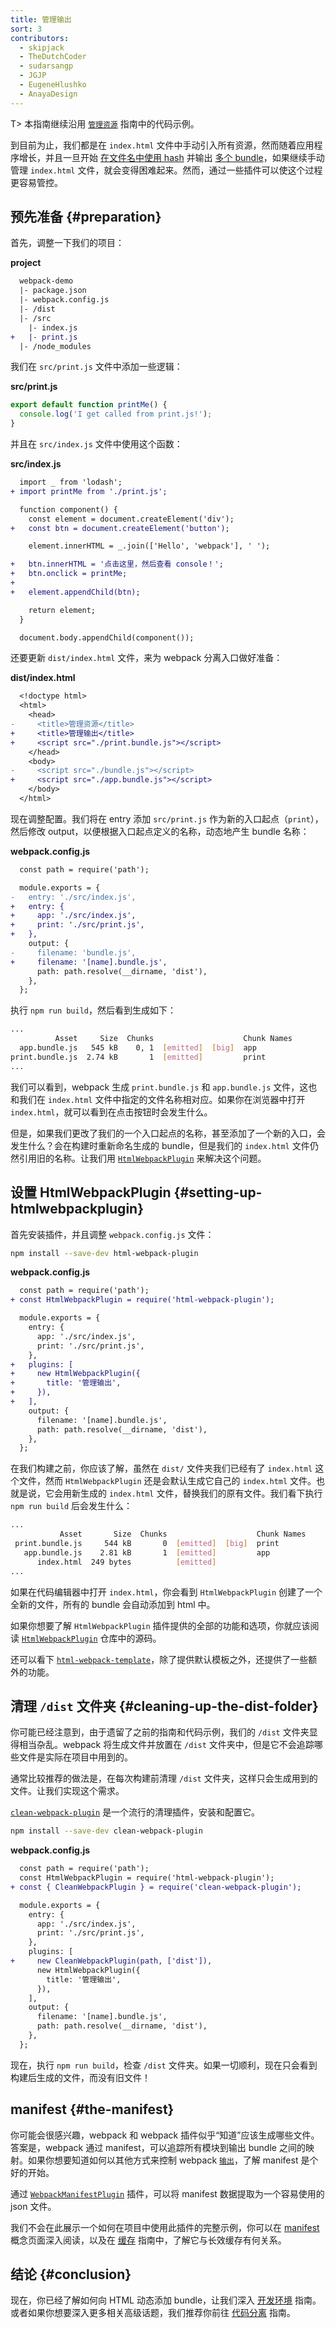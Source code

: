 ```yaml
---
title: 管理输出
sort: 3
contributors:
  - skipjack
  - TheDutchCoder
  - sudarsangp
  - JGJP
  - EugeneHlushko
  - AnayaDesign
---
```


T> 本指南继续沿用 [`管理资源`](/guides/asset-management) 指南中的代码示例。

到目前为止，我们都是在 `index.html` 文件中手动引入所有资源，然而随着应用程序增长，并且一旦开始 [在文件名中使用 hash](/guides/caching) 并输出 [多个 bundle](/guides/code-splitting)，如果继续手动管理 `index.html` 文件，就会变得困难起来。然而，通过一些插件可以使这个过程更容易管控。

## 预先准备 {#preparation}

首先，调整一下我们的项目：

__project__

``` diff
  webpack-demo
  |- package.json
  |- webpack.config.js
  |- /dist
  |- /src
    |- index.js
+   |- print.js
  |- /node_modules
```

我们在 `src/print.js` 文件中添加一些逻辑：

__src/print.js__

``` js
export default function printMe() {
  console.log('I get called from print.js!');
}
```

并且在 `src/index.js` 文件中使用这个函数：

__src/index.js__

``` diff
  import _ from 'lodash';
+ import printMe from './print.js';

  function component() {
    const element = document.createElement('div');
+   const btn = document.createElement('button');

    element.innerHTML = _.join(['Hello', 'webpack'], ' ');

+   btn.innerHTML = '点击这里，然后查看 console！';
+   btn.onclick = printMe;
+
+   element.appendChild(btn);

    return element;
  }

  document.body.appendChild(component());
```

还要更新 `dist/index.html` 文件，来为 webpack 分离入口做好准备：

__dist/index.html__

``` diff
  <!doctype html>
  <html>
    <head>
-     <title>管理资源</title>
+     <title>管理输出</title>
+     <script src="./print.bundle.js"></script>
    </head>
    <body>
-     <script src="./bundle.js"></script>
+     <script src="./app.bundle.js"></script>
    </body>
  </html>
```

现在调整配置。我们将在 entry 添加 `src/print.js` 作为新的入口起点（`print`），然后修改 output，以便根据入口起点定义的名称，动态地产生 bundle 名称：

__webpack.config.js__

``` diff
  const path = require('path');

  module.exports = {
-   entry: './src/index.js',
+   entry: {
+     app: './src/index.js',
+     print: './src/print.js',
+   },
    output: {
-     filename: 'bundle.js',
+     filename: '[name].bundle.js',
      path: path.resolve(__dirname, 'dist'),
    },
  };
```

执行 `npm run build`，然后看到生成如下：

``` bash
...
          Asset     Size  Chunks                    Chunk Names
  app.bundle.js   545 kB    0, 1  [emitted]  [big]  app
print.bundle.js  2.74 kB       1  [emitted]         print
...
```

我们可以看到，webpack 生成 `print.bundle.js` 和 `app.bundle.js` 文件，这也和我们在 `index.html` 文件中指定的文件名称相对应。如果你在浏览器中打开 `index.html`，就可以看到在点击按钮时会发生什么。

但是，如果我们更改了我们的一个入口起点的名称，甚至添加了一个新的入口，会发生什么？会在构建时重新命名生成的 bundle，但是我们的 `index.html` 文件仍然引用旧的名称。让我们用 [`HtmlWebpackPlugin`](/plugins/html-webpack-plugin) 来解决这个问题。


## 设置 HtmlWebpackPlugin {#setting-up-htmlwebpackplugin}

首先安装插件，并且调整 `webpack.config.js` 文件：

``` bash
npm install --save-dev html-webpack-plugin
```

__webpack.config.js__

``` diff
  const path = require('path');
+ const HtmlWebpackPlugin = require('html-webpack-plugin');

  module.exports = {
    entry: {
      app: './src/index.js',
      print: './src/print.js',
    },
+   plugins: [
+     new HtmlWebpackPlugin({
+       title: '管理输出',
+     }),
+   ],
    output: {
      filename: '[name].bundle.js',
      path: path.resolve(__dirname, 'dist'),
    },
  };
```

在我们构建之前，你应该了解，虽然在 `dist/` 文件夹我们已经有了 `index.html` 这个文件，然而 `HtmlWebpackPlugin` 还是会默认生成它自己的 `index.html` 文件。也就是说，它会用新生成的 `index.html` 文件，替换我们的原有文件。我们看下执行 `npm run build` 后会发生什么：

``` bash
...
           Asset       Size  Chunks                    Chunk Names
 print.bundle.js     544 kB       0  [emitted]  [big]  print
   app.bundle.js    2.81 kB       1  [emitted]         app
      index.html  249 bytes          [emitted]
...
```

如果在代码编辑器中打开 `index.html`，你会看到 `HtmlWebpackPlugin` 创建了一个全新的文件，所有的 bundle 会自动添加到 html 中。

如果你想要了解 `HtmlWebpackPlugin` 插件提供的全部的功能和选项，你就应该阅读 [`HtmlWebpackPlugin`](https://github.com/jantimon/html-webpack-plugin) 仓库中的源码。

还可以看下 [`html-webpack-template`](https://github.com/jaketrent/html-webpack-template)，除了提供默认模板之外，还提供了一些额外的功能。


## 清理 `/dist` 文件夹 {#cleaning-up-the-dist-folder}

你可能已经注意到，由于遗留了之前的指南和代码示例，我们的 `/dist` 文件夹显得相当杂乱。webpack 将生成文件并放置在 `/dist` 文件夹中，但是它不会追踪哪些文件是实际在项目中用到的。

通常比较推荐的做法是，在每次构建前清理 `/dist` 文件夹，这样只会生成用到的文件。让我们实现这个需求。

[`clean-webpack-plugin`](https://www.npmjs.com/package/clean-webpack-plugin) 是一个流行的清理插件，安装和配置它。

``` bash
npm install --save-dev clean-webpack-plugin
```

__webpack.config.js__

``` diff
  const path = require('path');
  const HtmlWebpackPlugin = require('html-webpack-plugin');
+ const { CleanWebpackPlugin } = require('clean-webpack-plugin');

  module.exports = {
    entry: {
      app: './src/index.js',
      print: './src/print.js',
    },
    plugins: [
+     new CleanWebpackPlugin(path, ['dist']),
      new HtmlWebpackPlugin({
        title: '管理输出',
      }),
    ],
    output: {
      filename: '[name].bundle.js',
      path: path.resolve(__dirname, 'dist'),
    },
  };
```

现在，执行 `npm run build`，检查 `/dist` 文件夹。如果一切顺利，现在只会看到构建后生成的文件，而没有旧文件！


## manifest {#the-manifest}

你可能会很感兴趣，webpack 和 webpack 插件似乎“知道”应该生成哪些文件。答案是，webpack 通过 manifest，可以追踪所有模块到输出 bundle 之间的映射。如果你想要知道如何以其他方式来控制 webpack [`输出`](/configuration/output)，了解 manifest 是个好的开始。

通过 [`WebpackManifestPlugin`](https://github.com/danethurber/webpack-manifest-plugin) 插件，可以将 manifest 数据提取为一个容易使用的 json 文件。

我们不会在此展示一个如何在项目中使用此插件的完整示例，你可以在 [manifest](/concepts/manifest) 概念页面深入阅读，以及在 [缓存](/guides/caching) 指南中，了解它与长效缓存有何关系。


## 结论 {#conclusion}

现在，你已经了解如何向 HTML 动态添加 bundle，让我们深入 [开发环境](/guides/development) 指南。或者如果你想要深入更多相关高级话题，我们推荐你前往 [代码分离](/guides/code-splitting) 指南。
